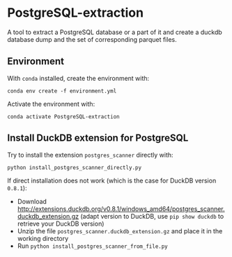 # PostgreSQL-extraction

A tool to extract a PostgreSQL database or a part of it and create a duckdb database dump and the set of corresponding parquet files.

## Environment

With `conda` installed, create the environment with:
```
conda env create -f environment.yml
```
Activate the environment with:
```
conda activate PostgreSQL-extraction
```

## Install DuckDB extension for PostgreSQL

Try to install the extension `postgres_scanner` directly with:
```
python install_postgres_scanner_directly.py
```

If direct installation does not work (which is the case for DuckDB version `0.8.1`):
- Download http://extensions.duckdb.org/v0.8.1/windows_amd64/postgres_scanner.duckdb_extension.gz (adapt version to DuckDB, use `pip show duckdb` to retrieve your DuckDB version)
- Unzip the file `postgres_scanner.duckdb_extension.gz` and place it in the working directory
- Run `python install_postgres_scanner_from_file.py`
